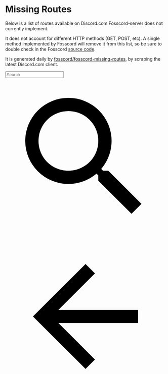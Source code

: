 # Missing Routes

Below is a list of routes available on Discord.com Fosscord-server does not currently implement.

It does not account for different HTTP methods (GET, POST, etc). A single method implemented by Fosscord will remove it from this list,
so be sure to double check in the Fosscord [source code](https://github.com/fosscord/fosscord-server/tree/master/src/api/routes).

It is generated daily by [fosscord/fosscord-missing-routes](https://github.com/fosscord/fosscord-missing-routes/),
by scraping the latest Discord.com client.

<div>
	<form class="md-search__form">
		<input placeholder="Search" id="missing-routes-search" class="md-search__input"></input>
		<label class="md-search__icon md-icon" for="__search">
			<!-- This is stolen from the mkdocs material search box -->
			<svg viewBox="0 0 24 24" xmlns="http://www.w3.org/2000/svg"><path d="M9.5 3A6.5 6.5 0 0 1 16 9.5c0 1.61-.59 3.09-1.56 4.23l.27.27h.79l5 5-1.5 1.5-5-5v-.79l-.27-.27A6.516 6.516 0 0 1 9.5 16 6.5 6.5 0 0 1 3 9.5 6.5 6.5 0 0 1 9.5 3m0 2C7 5 5 7 5 9.5S7 14 9.5 14 14 12 14 9.5 12 5 9.5 5Z"></path></svg>
			<svg viewBox="0 0 24 24" xmlns="http://www.w3.org/2000/svg"><path d="M20 11v2H8l5.5 5.5-1.42 1.42L4.16 12l7.92-7.92L13.5 5.5 8 11h12Z"></path></svg>
		</label>
	</form>
	<ul id="missing-routes-list">
	</ul>
</div>

<script src="/assets/js/missingroutes.js"></script>
